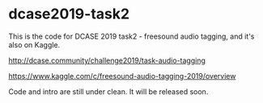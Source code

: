 # dcase2019-task2
This is the code for DCASE 2019 task2 - freesound audio tagging, and it's also on Kaggle.

http://dcase.community/challenge2019/task-audio-tagging

https://www.kaggle.com/c/freesound-audio-tagging-2019/overview

Code and intro are still under clean. It will be released soon.
